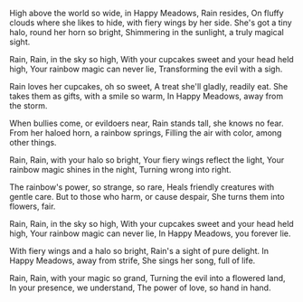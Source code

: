 High above the world so wide, in Happy Meadows, Rain resides,
On fluffy clouds where she likes to hide, with fiery wings by her side.
She's got a tiny halo, round her horn so bright,
Shimmering in the sunlight, a truly magical sight.

Rain, Rain, in the sky so high,
With your cupcakes sweet and your head held high,
Your rainbow magic can never lie,
Transforming the evil with a sigh.

Rain loves her cupcakes, oh so sweet,
A treat she'll gladly, readily eat.
She takes them as gifts, with a smile so warm,
In Happy Meadows, away from the storm.

When bullies come, or evildoers near,
Rain stands tall, she knows no fear.
From her haloed horn, a rainbow springs,
Filling the air with color, among other things.

Rain, Rain, with your halo so bright,
Your fiery wings reflect the light,
Your rainbow magic shines in the night,
Turning wrong into right.

The rainbow's power, so strange, so rare,
Heals friendly creatures with gentle care.
But to those who harm, or cause despair,
She turns them into flowers, fair.

Rain, Rain, in the sky so high,
With your cupcakes sweet and your head held high,
Your rainbow magic can never lie,
In Happy Meadows, you forever lie.

With fiery wings and a halo so bright,
Rain's a sight of pure delight.
In Happy Meadows, away from strife,
She sings her song, full of life.

Rain, Rain, with your magic so grand,
Turning the evil into a flowered land,
In your presence, we understand,
The power of love, so hand in hand.